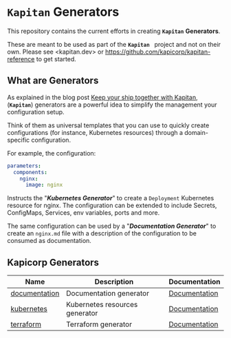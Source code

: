 # **`Kapitan`** **Generators**

This repository contains the current efforts in creating **`Kapitan`** **Generators**.

These are meant to be used as part of the **`Kapitan `** project and not on their own.
Please see <kapitan.dev> or <https://github.com/kapicorp/kapitan-reference> to get started.

## What are **Generators**

As explained in the blog post [Keep your ship together with Kapitan](https://medium.com/kapitan-blog/keep-your-ship-together-with-kapitan-d82d441cc3e7), (**`Kapitan`**) generators are a
powerful idea to simplify the management your configuration setup.

Think of them as universal templates that you can use to quickly create configurations (for instance, Kubernetes resources) through a domain-specific configuration.

For example, the configuration:

```yaml
parameters:
  components:
    nginx:
      image: nginx
```

Instructs the "***Kubernetes Generator***" to create a `Deployment` Kubernetes resource for nginx. The configuration can be extended to include Secrets, ConfigMaps, Services, env variables, ports and more.

The same configuration can be used by a "***Documentation Generator***" to create an `nginx.md` file with a description of the configuration to be consumed as documentation.

## **Kapicorp Generators**

| Name                           | Description                    | Documentation                               |
|--------------------------------|--------------------------------|---------------------------------------------|
| [documentation](documentation) | Documentation generator        | [Documentation](../documentation/README.md) |
| [kubernetes](kubernetes)       | Kubernetes resources generator | [Documentation](../kubernetes/README.md)    |
| [terraform](terraform)         | Terraform generator            | [Documentation](../terraform/README.md)     |